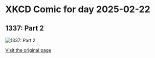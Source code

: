 
# XKCD Comic for day 2025-02-22

## 1337: Part 2

![1337: Part 2](https://imgs.xkcd.com/comics/1337_part_2.png "Trivia: Elaine is actually her middle name.")

[Visit the original page](https://xkcd.com/342/)
